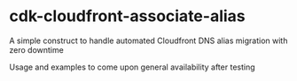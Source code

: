 # cdk-cloudfront-associate-alias

A simple construct to handle automated Cloudfront DNS alias migration with zero downtime

Usage and examples to come upon general availability after testing